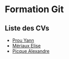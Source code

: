 # Formation Git

## Liste des CVs

- [Prou Yann](./cv/PROU_YANN.md)
- [Mériaux Elise](./cv/MERIAUX_ELISE.md)
- [Picque Alexandre](./cv/PICQUE_ALEXANDRE.md)
